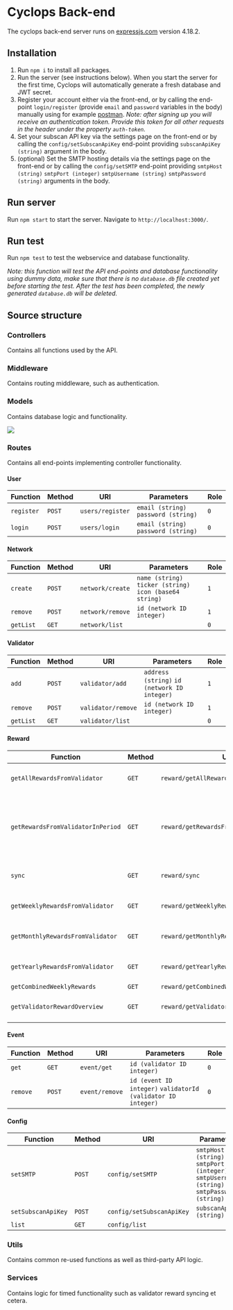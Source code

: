 # Cyclops Back-end

The cyclops back-end server runs on [expressjs.com](https://expressjs.com/) version 4.18.2.


## Installation

1. Run `npm i` to install all packages.
2. Run the server (see instructions below). When you start the server for the first time, Cyclops will automatically generate a fresh database and JWT secret.
3. Register your account either via the front-end, or by calling the end-point `login/register` (provide `email` and `password` variables in the body) manually using for example [postman](https://www.postman.com/). *Note: after signing up you will receive an authentication token. Provide this token for all other requests in the header under the property `auth-token`.*
4. Set your subscan API key via the settings page on the front-end or by calling the `config/setSubscanApiKey` end-point providing `subscanApiKey (string)` argument in the body.
5. (optional) Set the SMTP hosting details via the settings page on the front-end or by calling the `config/setSMTP` end-point providing `smtpHost (string)` `smtpPort (integer)` `smtpUsername (string)` `smtpPassword (string)` arguments in the body.

## Run server

Run `npm start` to start the server. Navigate to `http://localhost:3000/`.

## Run test

Run `npm test` to test the webservice and database functionality.

*Note: this function will test the API end-points and database functionality using dummy data, make sure that there is no `database.db` file created yet before starting the test. After the test has been completed, the newly generated `database.db` will be deleted.*

## Source structure

### Controllers
Contains all functions used by the API.

### Middleware
Contains routing middleware, such as authentication.

### Models
Contains database logic and functionality.

<img src="https://user-images.githubusercontent.com/34348870/226101142-6312125d-de34-4ce8-a115-be73832919fa.png">

### Routes
Contains all end-points implementing controller functionality.

#### User

| Function      | Method     | URI              | Parameters                                                       | Role  |
|---------------|------------|------------------|------------------------------------------------------------------|-------|
| `register`    | `POST`     | `users/register` | `email (string)` `password (string)`                             | `0`   |
| `login`       | `POST`     | `users/login`    | `email (string)` `password (string)`                             | `0`   |

#### Network

| Function                          | Method     | URI                                      | Parameters                                                       | Role  |
|-----------------------------------|------------|------------------------------------------|------------------------------------------------------------------|-------|
| `create`                          | `POST`     | `network/create`                         | `name (string)` `ticker (string)` `icon (base64 string)`         | `1`   |
| `remove`                          | `POST`     | `network/remove`                         | `id (network ID integer)`                                        | `1`   |
| `getList`                         | `GET`      | `network/list`                           |                                                                  | `0`   |

#### Validator

| Function                          | Method     | URI                                      | Parameters                                                       | Role  |
|-----------------------------------|------------|------------------------------------------|------------------------------------------------------------------|-------|
| `add`                             | `POST`     | `validator/add`                          | `address (string)` `id (network ID integer)`                     | `1`   |
| `remove`                          | `POST`     | `validator/remove`                       | `id (network ID integer)`                                        | `1`   |
| `getList`                         | `GET`      | `validator/list`                         |                                                                  | `0`   |

#### Reward

| Function                          | Method     | URI                                      | Parameters                                                       | Role  |
|-----------------------------------|------------|------------------------------------------|------------------------------------------------------------------|-------|
| `getAllRewardsFromValidator`      | `GET`      | `reward/getAllRewardsFromValidator`      | `id (validator ID integer)`                                      | `0`   |
| `getRewardsFromValidatorInPeriod` | `GET`      | `reward/getRewardsFromValidatorInPeriod` | `id (validator ID integer)` `start (unixtime string)` `end (unixtime string)` | `0`   |
| `sync`                            | `GET`      | `reward/sync`                            | `id (validator ID integer)`                                      | `0`   |
| `getWeeklyRewardsFromValidator`   | `GET`      | `reward/getWeeklyRewardsFromValidator`   | `id (validator ID integer)`                                      | `0`   |
| `getMonthlyRewardsFromValidator`  | `GET`      | `reward/getMonthlyRewardsFromValidator`  | `id (validator ID integer)`                                      | `0`   |
| `getYearlyRewardsFromValidator`   | `GET`      | `reward/getYearlyRewardsFromValidator`   | `id (validator ID integer)`                                      | `0`   |
| `getCombinedWeeklyRewards`        | `GET`      | `reward/getCombinedWeeklyRewards`        |                                                                  | `0`   |
| `getValidatorRewardOverview`      | `GET`      | `reward/getValidatorRewardOverview`      | `id (validator ID integer)`                                      | `0`   |

#### Event

| Function                          | Method     | URI                                      | Parameters                                                       | Role  |
|-----------------------------------|------------|------------------------------------------|------------------------------------------------------------------|-------|
| `get`                             | `GET`      | `event/get`                              | `id (validator ID integer)`                                      | `0`   |
| `remove`                          | `POST`     | `event/remove`                           | `id (event ID integer)` `validatorId (validator ID integer)`     | `0`   |

#### Config

| Function                          | Method     | URI                                      | Parameters                                                       | Role  |
|-----------------------------------|------------|------------------------------------------|------------------------------------------------------------------|-------|
| `setSMTP`                         | `POST`     | `config/setSMTP`                         | `smtpHost (string)` `smtpPort (integer)` `smtpUsername (string)` `smtpPassword (string)` | `1`   |
| `setSubscanApiKey`                | `POST`      | `config/setSubscanApiKey`               | `subscanApiKey (string)` | `1`   |
| `list`                | `GET`      | `config/list`               |  | `1`   |

### Utils
Contains common re-used functions as well as third-party API logic.

### Services
Contains logic for timed functionality such as validator reward syncing et cetera.



